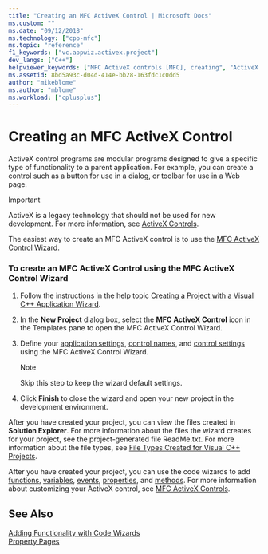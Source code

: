 ```yaml
---
title: "Creating an MFC ActiveX Control | Microsoft Docs"
ms.custom: ""
ms.date: "09/12/2018"
ms.technology: ["cpp-mfc"]
ms.topic: "reference"
f1_keywords: ["vc.appwiz.activex.project"]
dev_langs: ["C++"]
helpviewer_keywords: ["MFC ActiveX controls [MFC], creating", "ActiveX controls [MFC], creating"]
ms.assetid: 8bd5a93c-d04d-414e-bb28-163fdc1c0dd5
author: "mikeblome"
ms.author: "mblome"
ms.workload: ["cplusplus"]
---
```

# Creating an MFC ActiveX Control

ActiveX control programs are modular programs designed to give a specific type of functionality to a parent application. For example, you can create a control such as a button for use in a dialog, or toolbar for use in a Web page.

>[!IMPORTANT]
> ActiveX is a legacy technology that should not be used for new development. For more information, see [ActiveX Controls](../activex-controls.md).

The easiest way to create an MFC ActiveX control is to use the [MFC ActiveX Control Wizard](../../mfc/reference/mfc-activex-control-wizard.md).

### To create an MFC ActiveX Control using the MFC ActiveX Control Wizard

1. Follow the instructions in the help topic [Creating a Project with a Visual C++ Application Wizard](../../ide/creating-desktop-projects-by-using-application-wizards.md).

1. In the **New Project** dialog box, select the **MFC ActiveX Control** icon in the Templates pane to open the MFC ActiveX Control Wizard.

1. Define your [application settings](../../mfc/reference/application-settings-mfc-activex-control-wizard.md), [control names](../../mfc/reference/control-names-mfc-activex-control-wizard.md), and [control settings](../../mfc/reference/control-settings-mfc-activex-control-wizard.md) using the MFC ActiveX Control Wizard.

    > [!NOTE]
    >  Skip this step to keep the wizard default settings.

1. Click **Finish** to close the wizard and open your new project in the development environment.

After you have created your project, you can view the files created in **Solution Explorer**. For more information about the files the wizard creates for your project, see the project-generated file ReadMe.txt. For more information about the file types, see [File Types Created for Visual C++ Projects](../../ide/file-types-created-for-visual-cpp-projects.md).

After you have created your project, you can use the code wizards to add [functions](../../ide/add-member-function-wizard.md), [variables](../../ide/add-member-variable-wizard.md), [events](../../ide/add-event-wizard.md), [properties](../../ide/names-add-property-wizard.md), and [methods](../../ide/add-method-wizard.md). For more information about customizing your ActiveX control, see [MFC ActiveX Controls](../../mfc/mfc-activex-controls.md).

## See Also

[Adding Functionality with Code Wizards](../../ide/adding-functionality-with-code-wizards-cpp.md)<br/>
[Property Pages](../../ide/property-pages-visual-cpp.md)

